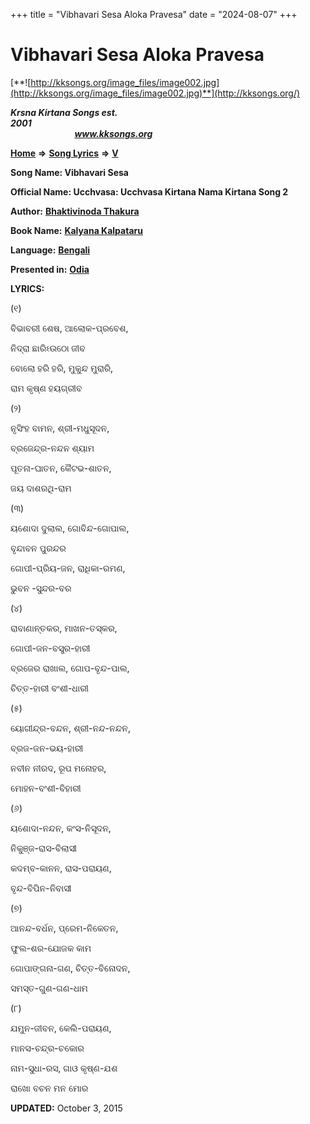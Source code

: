 +++
title = "Vibhavari Sesa Aloka Pravesa"
date = "2024-08-07"
+++

# Vibhavari Sesa Aloka Pravesa
[**![http://kksongs.org/image_files/image002.jpg](http://kksongs.org/image_files/image002.jpg)**](http://kksongs.org/)

**_Krsna Kirtana Songs est. 2001_**                                                                                                                                                 **_www.kksongs.org_**

[**Home**](http://kksongs.org/) **⇒** [**Song Lyrics**](http://kksongs.org/lyrics.html) **⇒** [**V**](http://kksongs.org/songs/song_v.html)

**Song Name: Vibhavari Sesa**

**Official Name: Ucchvasa: Ucchvasa Kirtana Nama Kirtana Song 2**

**Author:** [**Bhaktivinoda Thakura**](http://kksongs.org/authors/list/bhaktivinoda.html)

**Book Name:** [**Kalyana Kalpataru**](http://kksongs.org/authors/kalyanakalpataru.html)

**Language:** [**Bengali**](http://kksongs.org/language/list/bengali.html)

**Presented in:** [**Odia**](http://kksongs.org/unicode/odia.html) 

**LYRICS:**

(୧)

ବିଭାବରୀ ଶେଷ, ଆଲୋକ\-ପ୍ରବେଶ,

ନିଦ୍ରା ଛାରିଽଉଠୋ ଜୀବ

ବୋଲୋ ହରି ହରି, ମୁକୁନ୍ଦ ମୁରାରି,

ରାମ କୃଷ୍ଣ ହୟଗ୍ରୀବ

(୨)

ନୃସିଂହ ବାମନ, ଶ୍ରୀ\-ମଧୁସୂଦନ,

ବ୍ରଜେନ୍ଦ୍ର\-ନନ୍ଦନ ଶ୍ୟାମ

ପୂତନା\-ଘାତନ, କୈଟଭ\-ଶାତନ,

ଜୟ ଦାଶରଥି\-ରାମ

(୩)

ୟଶୋଦା ଦୁଲାଲ, ଗୋବିନ୍ଦ\-ଗୋପାଲ,

ବୃନ୍ଦାବନ ପୁରନ୍ଦର

ଗୋପୀ\-ପ୍ରିୟ\-ଜନ, ରାଧିକା\-ରମଣ,

ଭୁବନ -ସୁନ୍ଦର\-ବର

(୪)

ରାବାଣାନ୍ତକର, ମାଖନ\-ତସ୍କର,

ଗୋପୀ\-ଜନ\-ବସ୍ତ୍ର\-ହାରୀ

ବ୍ରଜେର ରାଖାଲ, ଗୋପ\-ବୃନ୍ଦ\-ପାଲ,

ଚିତ୍ତ\-ହାରୀ ବଂଶୀ\-ଧାରୀ

(୫)

ୟୋଗୀନ୍ଦ୍ର\-ବନ୍ଦନ, ଶ୍ରୀ\-ନନ୍ଦ\-ନନ୍ଦନ,

ବ୍ରଜ\-ଜନ\-ଭୟ\-ହାରୀ

ନବୀନ ନୀରଦ, ରୂପ ମନୋହର,

ମୋହନ\-ବଂଶୀ\-ବିହାରୀ

(୬)

ୟଶୋଦା\-ନନ୍ଦନ, କଂସ\-ନିସୂଦନ,

ନିକୁଞ୍ଜ\-ରାସ\-ବିଲାସୀ

କଦମ୍ବ\-କାନନ, ରାସ\-ପରାୟଣ,

ବୃନ୍ଦ\-ବିପିନ\-ନିବାସୀ

(୭)

ଆନନ୍ଦ\-ବର୍ଧନ, ପ୍ରେମ\-ନିକେତନ,

ଫୁଲ\-ଶର\-ଯୋଜକ କାମ

ଗୋପାଙ୍ଗନା\-ଗଣ, ଚିତ୍ତ\-ବିନୋଦନ,

ସମସ୍ତ\-ଗୁଣ\-ଗଣ\-ଧାମ

(୮)

ଯମୁନ\-ଜୀବନ, କେଲି\-ପରାୟଣ,

ମାନସ\-ଚନ୍ଦ୍ର\-ଚକୋର

ନାମ\-ସୁଧା\-ରସ, ଗାଓ କୃଷ୍ଣ\-ଯଶ

ରାଖୋ ବଚନ ମନ ମୋର

**UPDATED:** October 3, 2015